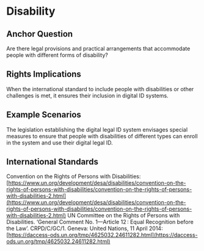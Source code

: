 # Disability

## Anchor Question

Are there legal provisions and practical arrangements that accommodate people with different forms of disability?

## Rights Implications

When the international standard to include people with disabilities or other challenges is met, it ensures their inclusion in digital ID systems.

## Example Scenarios

The legislation establishing the digital legal ID system envisages special measures to ensure that people with disabilities of different types can enroll in the system and use their digital legal ID.

## International Standards

Convention on the Rights of Persons with Disabilities: [https://www.un.org/development/desa/disabilities/convention-on-the-rights-of-persons-with-disabilities/convention-on-the-rights-of-persons-with-disabilities-2.html](https://www.un.org/development/desa/disabilities/convention-on-the-rights-of-persons-with-disabilities/convention-on-the-rights-of-persons-with-disabilities-2.html) UN Committee on the Rights of Persons with Disabilities. ‘General Comment No. 1—Article 12 : Equal Recognition before the Law’. CRPD/C/GC/1. Geneva: United Nations, 11 April 2014: [https://daccess-ods.un.org/tmp/4625032.24611282.html](https://daccess-ods.un.org/tmp/4625032.24611282.html)
